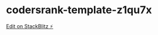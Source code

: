 # codersrank-template-z1qu7x

[Edit on StackBlitz ⚡️](https://stackblitz.com/edit/codersrank-template-z1qu7x)